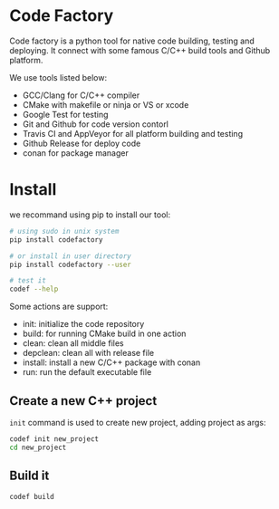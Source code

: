 Code Factory
==================

Code factory is a python tool for native code building, testing and deploying. It connect with some famous C/C++ build tools and Github platform. 

We use tools listed below:

- GCC/Clang for C/C++ compiler
- CMake with makefile or ninja or VS or xcode
- Google Test for testing
- Git and Github for code version contorl
- Travis CI and AppVeyor for all platform building and testing
- Github Release for deploy code
- conan for package manager

# Install

we recommand using pip to install our tool:

```sh
# using sudo in unix system
pip install codefactory

# or install in user directory
pip install codefactory --user

# test it
codef --help
```


Some actions are support:

- init: initialize the code repository
- build: for running CMake build in one action
- clean: clean all middle files
- depclean: clean all with release file
- install: install a new C/C++ package with conan
- run: run the default executable file


## Create a new C++ project

`init` command is used to create new project, adding project as args:

```sh
codef init new_project
cd new_project
```


## Build it

```sh
codef build
```